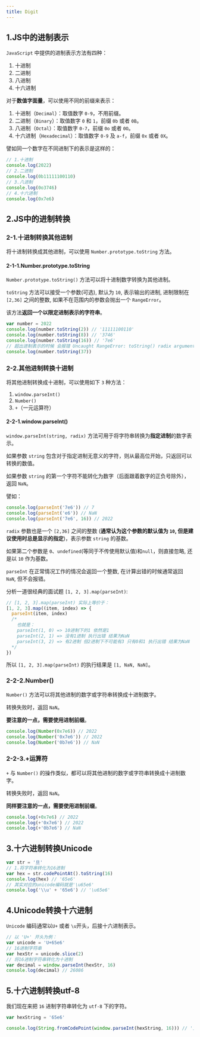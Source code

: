 ```yaml
---
title: Digit
---
```


## 1.JS中的进制表示

`JavaScript` 中提供的进制表示方法有四种：

1. 十进制
2. 二进制
3. 八进制
4. 十六进制

对于**数值字面量**，可以使用不同的前缀来表示：

1. 十进制（`Decimal`）：取值数字 `0-9`，不用前缀。
2. 二进制（`Binary`）：取值数字 `0` 和 `1`，前缀 `0b` 或者 `0B`。
3. 八进制（`Octal`）：取值数字 `0-7`，前缀 `0o` 或者 `0O`。
4. 十六进制（`Hexadecimal`）：取值数字 `0-9` 及 `a-f`，前缀 `0x` 或者 `0X`。

譬如同一个数字在不同进制下的表示是这样的：

```js
// 1.十进制
console.log(2022)
// 2.二进制
console.log(0b11111100110)
// 3.八进制
console.log(0o3746)
// 4.十六进制
console.log(0x7e6)
```

## 2.JS中的进制转换

### 2-1.十进制转换其他进制

将十进制转换成其他进制，可以使用 `Number.prototype.toString` 方法。
#### 2-1-1.Number.prototype.toString

`Number.prototype.toString()` 方法可以将十进制数字转换为其他进制。

`toString` 方法可以接受一个参数(可选), 默认为 `10`, 表示输出的进制, 进制限制在 `[2,36]` 之间的整数, 如果不在范围内的参数会抛出一个 `RangeError`。

该方法**返回一个以限定进制表示的字符串**。

```js
var number = 2022
console.log(number.toString(2)) // '11111100110'
console.log(number.toString(8)) // '3746'
console.log(number.toString(16)) // '7e6'
// 超出进制表示的时候 会报错 Uncaught RangeError: toString() radix argument must be between 2 and 36
console.log(number.toString(37))
```

### 2-2.其他进制转换十进制

将其他进制转换成十进制，可以使用如下 `3` 种方法：

1. `window.parseInt()`
2. `Number()`
3. `+`（一元运算符）
#### 2-2-1.window.parseInt()

`window.parseInt(string, radix)` 方法可用于将字符串转换为**指定进制**的数字表示。

如果参数 `string` 包含对于指定进制无意义的字符，则从最高位开始，只返回可以转换的数值。 

如果参数 `string` 的第一个字符不能转化为数字（后面跟着数字的正负号除外），返回 `NaN`。

譬如：

```js
console.log(parseInt('7e6')) // 7
console.log(parseInt('e6')) // NaN
console.log(parseInt('7e6', 16)) // 2022
```

`radix` 参数也是一个 `[2,36]` 之间的整数 (**通常认为这个参数的默认值为 `10`, 但是建议使用时总是显示的指定**)，表示参数 `string` 的基数。

如果第二个参数是 `0`、`undefined`(等同于不传使用默认值)和`null`，则直接忽略, 还是以 `10` 作为基数。

`parseInt` 在正常情况工作的情况会返回一个整数, 在计算出错的时候通常返回 `NaN`, 但不会报错。

分析一道很经典的面试题 `[1, 2, 3].map(parseInt)`:

```js
// [1, 2, 3].map(parseInt) 实际上等价于：
[1, 2, 3].map((item, index) => {
  parseInt(item, index)
  /*
    也就是：
    parseInt(1, 0) => 10进制下的1 依然是1
    parseInt(2, 1) => 没有1进制 执行出错 结果为NaN
    parseInt(3, 2) => 有2进制 但2进制下不可能有3 只有0和1 执行出错 结果为NaN
  */ 
})
```

所以 `[1, 2, 3].map(parseInt)` 的执行结果是 `[1, NaN, NaN]`。

### 2-2-2.Number()

`Number()` 方法可以将其他进制的数字或字符串转换成十进制数字。

转换失败时，返回 `NaN`。

**要注意的一点，需要使用进制前缀**。

```js
console.log(Number(0x7e6)) // 2022
console.log(Number('0x7e6')) // 2022
console.log(Number('0b7e6')) // NaN
```

### 2-2-3.+运算符

`+` 与 `Number()` 的操作类似，都可以将其他进制的数字或字符串转换成十进制数字。

转换失败时，返回 `NaN`。

**同样要注意的一点，需要使用进制前缀**。

```js
console.log(+0x7e6) // 2022
console.log(+'0x7e6') // 2022
console.log(+'0b7e6') // NaN
```

## 3.十六进制转换Unicode

```js
var str = '旦'
// 1.将字符串转化为16进制
var hex = str.codePointAt().toString(16)
console.log(hex) // '65e6'
// 其实对应的unicode编码就是'\u65e6'
console.log('\\u' + '65e6') // '\u65e6'
```

## 4.Unicode转换十六进制

`Unicode` 编码通常以`U+` 或者 `\u`开头，后接十六进制表示。

```js
// 以 'U+' 开头为例：
var unicode = 'U+65e6'
// 16进制字符串
var hexStr = unicode.slice(2)
// 将16进制字符串转化为十进制
var decimal = window.parseInt(hexStr, 16)
console.log(decimal) // 26086
```

## 5.十六进制转换utf-8

我们现在来把 `16` 进制字符串转化为 `utf-8` 下的字符。

```js
var hexString = '65e6'

console.log(String.fromCodePoint(window.parseInt(hexString, 16))) // '旦'
```
